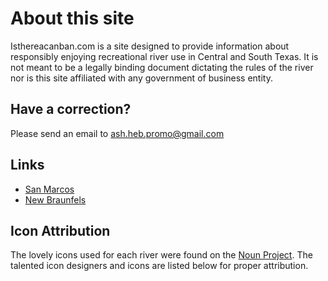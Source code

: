 # About this site
Isthereacanban.com is a site designed to provide information about responsibly enjoying recreational river use in Central and South Texas. It is not meant to be a legally binding document dictating the rules of the river nor is this site affiliated with any government of business entity.


## Have a correction?
Please send an email to ash.heb.promo@gmail.com

## Links
- [San Marcos](https://library.municode.com/tx/san_marcos/codes/code_of_ordinances?nodeId=SPAGEOR_CH58PUFAPARE_ART2PA_S58.033PUDICOALBEPA)
- [New Braunfels](https://library.municode.com/tx/new_braunfels/codes/code_of_ordinances?nodeId=PTIICOOR_CH86PARE_ARTVRIACWR)



## Icon Attribution
The lovely icons used for each river were found on the [Noun Project](https://thenounproject.com/). The talented icon designers and icons are listed below for proper attribution.

